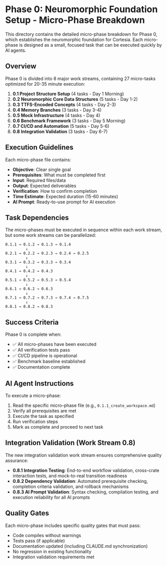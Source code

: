 # Phase 0: Neuromorphic Foundation Setup - Micro-Phase Breakdown

This directory contains the detailed micro-phase breakdown for Phase 0, which establishes the neuromorphic foundation for Cortesia. Each micro-phase is designed as a small, focused task that can be executed quickly by AI agents.

## Overview

Phase 0 is divided into 8 major work streams, containing 27 micro-tasks optimized for 20-35 minute execution:

1. **0.1 Project Structure Setup** (4 tasks - Day 1 Morning)
2. **0.2 Neuromorphic Core Data Structures** (5 tasks - Day 1-2)
3. **0.3 TTFS-Encoded Concepts** (4 tasks - Day 2-3)
4. **0.4 Memory Branches** (3 tasks - Day 3-4)
5. **0.5 Mock Infrastructure** (4 tasks - Day 4)
6. **0.6 Benchmark Framework** (3 tasks - Day 5 Morning)
7. **0.7 CI/CD and Automation** (5 tasks - Day 5-6)
8. **0.8 Integration Validation** (3 tasks - Day 6-7)

## Execution Guidelines

Each micro-phase file contains:
- **Objective**: Clear single goal
- **Prerequisites**: What must be completed first
- **Input**: Required files/data
- **Output**: Expected deliverables
- **Verification**: How to confirm completion
- **Time Estimate**: Expected duration (15-60 minutes)
- **AI Prompt**: Ready-to-use prompt for AI execution

## Task Dependencies

The micro-phases must be executed in sequence within each work stream, but some work streams can be parallelized:

```
0.1.1 → 0.1.2 → 0.1.3 → 0.1.4
         ↓
0.2.1 → 0.2.2 → 0.2.3 → 0.2.4 → 0.2.5
         ↓
0.3.1 → 0.3.2 → 0.3.3 → 0.3.4
         ↓
0.4.1 → 0.4.2 → 0.4.3
         ↓
0.5.1 → 0.5.2 → 0.5.3 → 0.5.4
         ↓
0.6.1 → 0.6.2 → 0.6.3
         ↓
0.7.1 → 0.7.2 → 0.7.3 → 0.7.4 → 0.7.5
         ↓
0.8.1 → 0.8.2 → 0.8.3
```

## Success Criteria

Phase 0 is complete when:
- ✅ All micro-phases have been executed
- ✅ All verification tests pass
- ✅ CI/CD pipeline is operational
- ✅ Benchmark baseline established
- ✅ Documentation complete

## AI Agent Instructions

To execute a micro-phase:
1. Read the specific micro-phase file (e.g., `0.1.1_create_workspace.md`)
2. Verify all prerequisites are met
3. Execute the task as specified
4. Run verification steps
5. Mark as complete and proceed to next task

## Integration Validation (Work Stream 0.8)

The new integration validation work stream ensures comprehensive quality assurance:

- **0.8.1 Integration Testing**: End-to-end workflow validation, cross-crate interaction tests, and mock-to-real transition readiness
- **0.8.2 Dependency Validation**: Automated prerequisite checking, completion criteria validation, and rollback mechanisms
- **0.8.3 AI Prompt Validation**: Syntax checking, compilation testing, and execution reliability for all AI prompts

## Quality Gates

Each micro-phase includes specific quality gates that must pass:
- Code compiles without warnings
- Tests pass (if applicable)
- Documentation updated (including CLAUDE.md synchronization)
- No regression in existing functionality
- Integration validation requirements met